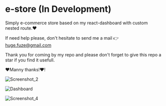 # e-store (In Development) 
Simply e-commerce store based on my react-dashboard with custom nested route.❤️

If need help please, don't hesitate to send me a mail 👉 huge.fuze@gmail.com

Thank you for coming by my repo and please don't forget to give this repo a star if you find it usefull.

❤️Manny thanks!❤️!

![Screenshot_2](https://user-images.githubusercontent.com/19228713/148559872-778bb5b7-549e-4b81-8d24-5e8dcf515f0c.png)

![Dashboard](https://user-images.githubusercontent.com/19228713/148727204-464071bf-0682-4dc1-923e-cc5c7cec06d2.png)

![Screenshot_4](https://user-images.githubusercontent.com/19228713/148746112-2bceaa52-c9ce-46a5-9a4f-3fa9b614cdc9.png)





